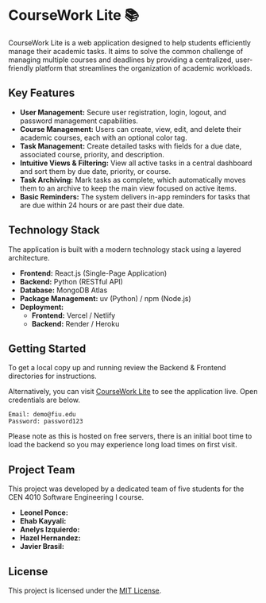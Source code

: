 # CourseWork Lite 📚

CourseWork Lite is a web application designed to help students efficiently manage their academic tasks. It aims to solve the common challenge of managing multiple courses and deadlines by providing a centralized, user-friendly platform that streamlines the organization of academic workloads.

## Key Features

  * **User Management:** Secure user registration, login, logout, and password management capabilities.
  * **Course Management:** Users can create, view, edit, and delete their academic courses, each with an optional color tag.
  * **Task Management:** Create detailed tasks with fields for a due date, associated course, priority, and description.
  * **Intuitive Views & Filtering:** View all active tasks in a central dashboard and sort them by due date, priority, or course.
  * **Task Archiving:** Mark tasks as complete, which automatically moves them to an archive to keep the main view focused on active items.
  * **Basic Reminders:** The system delivers in-app reminders for tasks that are due within 24 hours or are past their due date.

## Technology Stack

The application is built with a modern technology stack using a layered architecture.

  * **Frontend:** React.js (Single-Page Application)
  * **Backend:** Python (RESTful API)
  * **Database:** MongoDB Atlas
  * **Package Management:** uv (Python) / npm (Node.js)
  * **Deployment:**
      * **Frontend:** Vercel / Netlify
      * **Backend:** Render / Heroku

## Getting Started

To get a local copy up and running review the Backend & Frontend directories for instructions.

Alternatively, you can visit [CourseWork Lite](https://courseworklite.netlify.app) to see the application live.
Open credentials are below.
```
Email: demo@fiu.edu
Password: password123
```
Please note as this is hosted on free servers, there is an initial boot time to load the backend so you may experience long load times on first visit.

## Project Team

This project was developed by a dedicated team of five students for the CEN 4010 Software Engineering I course.

  * **Leonel Ponce:** 
  * **Ehab Kayyali:**
  * **Anelys Izquierdo:** 
  * **Hazel Hernandez:**
  * **Javier Brasil:**

## License

This project is licensed under the [MIT License](LICENSE).
